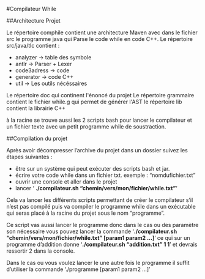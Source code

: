 #Compilateur While

##Architecture Projet

Le répertoire comphile contient une architecture Maven avec dans le fichier src le programme java qui Parse le code while en code C++.
Le répertoire src/java/tlc contient :
* analyzer -> table des symbole
* antlr -> Parser + Lexer
* code3adress -> code
* generator -> code C++
* util -> Les outils nécéssaires

Le répertoire doc qui continent l'énoncé du projet
Le répertoire grammaire contient le fichier while.g qui permet de générer l'AST
le répertoire lib contient la librairie C++ 

à la racine se trouve aussi les 2 scripts bash pour lancer le compilateur et un fichier texte avec un petit programme while de soustraction.

##Compilation du projet

Après avoir décompresser l’archive du projet dans un dossier suivez les étapes suivantes : 
* être sur un système qui peut exécuter des scripts bash et jar.
* écrire votre code while dans un fichier txt. exemple : “nomdufichier.txt”
* ouvrir une console et aller dans le projet
* lancer ‘ **./compilateur.sh “chemin/vers/mon/fichier/while.txt”**‘

Cela va lancer les différents scripts permettant de créer le compilateur s’il n’est pas compilé puis va compiler le programme while dans un exécutable qui seras placé à la racine du projet sous le nom “programme”.

Ce script vas aussi lancer le programme donc dans le cas ou des paramètre son nécessaire vous pouvez lancer la commande ‘**./compilateur.sh “chemin/vers/mon/fichier/while.txt” [param1 param2 …]**‘
ce qui sur un programme d’addition donne ‘**./compilateur.sh “addition.txt” 1 1**’ et devrais ressortir 2 dans la console.

Dans le cas ou vous voulez lancer le une autre fois le programme il suffit d’utiliser la commande ‘./programme [param1 param2 …]’